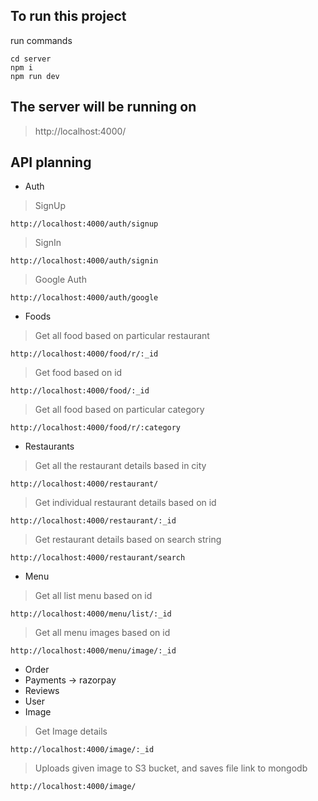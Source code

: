 ## To run this project
run commands
```
cd server
npm i
npm run dev
```

## The server will be running on
> http://localhost:4000/


## API planning

- Auth  
> SignUp
```
http://localhost:4000/auth/signup
```

> SignIn
```
http://localhost:4000/auth/signin
```

> Google Auth
```
http://localhost:4000/auth/google
```

- Foods
> Get all food based on particular restaurant
```
http://localhost:4000/food/r/:_id
```

> Get food based on id
```
http://localhost:4000/food/:_id
```

> Get all food based on particular category
```
http://localhost:4000/food/r/:category
```

- Restaurants
> Get all the restaurant details based in city
```
http://localhost:4000/restaurant/
```

> Get individual restaurant details based on id
```
http://localhost:4000/restaurant/:_id
```

> Get restaurant details based on search string
```
http://localhost:4000/restaurant/search
```

- Menu
> Get all list menu based on id
```
http://localhost:4000/menu/list/:_id
```

> Get all menu images based on id
```
http://localhost:4000/menu/image/:_id
```

- Order
- Payments -> razorpay
- Reviews
- User
- Image
> Get Image details
```
http://localhost:4000/image/:_id
```

> Uploads given image to S3 bucket, and saves file link to mongodb
```
http://localhost:4000/image/
```